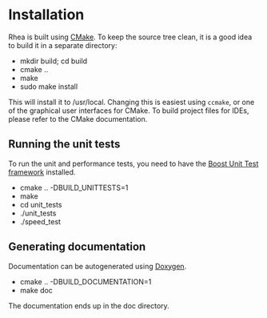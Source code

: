Installation
============

Rhea is built using [CMake](http://www.cmake.org/).  To keep the source tree
clean, it is a good idea to build it in a separate directory:

 *  mkdir build; cd build
 *  cmake ..
 *  make
 *  sudo make install

This will install it to /usr/local.  Changing this is easiest using `ccmake`,
or one of the graphical user interfaces for CMake.  To build project files
for IDEs, please refer to the CMake documentation.


Running the unit tests
----------------------

To run the unit and performance tests, you need to have the
[Boost Unit Test framework](http://boost.org/) installed.

 * cmake .. -DBUILD_UNITTESTS=1 
 * make
 * cd unit_tests
 * ./unit_tests
 * ./speed_test


Generating documentation
------------------------

Documentation can be autogenerated using [Doxygen](http://www.doxygen.org/).

 * cmake .. -DBUILD_DOCUMENTATION=1
 * make doc

The documentation ends up in the doc directory.


